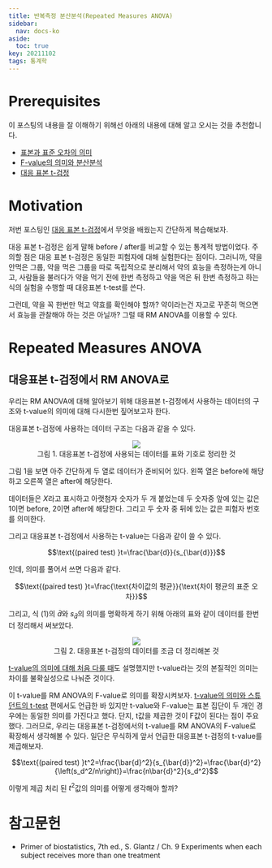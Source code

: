 ```yaml
---
title: 반복측정 분산분석(Repeated Measures ANOVA)
sidebar:
  nav: docs-ko
aside:
  toc: true
key: 20211102
tags: 통계학
---
```


# Prerequisites

이 포스팅의 내용을 잘 이해하기 위해선 아래의 내용에 대해 알고 오시는 것을 추천합니다.

* [표본과 표준 오차의 의미](https://angeloyeo.github.io/2020/02/12/standard_error.html)
* [F-value의 의미와 분산분석](https://angeloyeo.github.io/2020/02/29/ANOVA.html)
* [대응 표본 t-검정](https://angeloyeo.github.io/2021/10/29/paired_t_test.html)

# Motivation

저번 포스팅인 [대응 표본 t-검정](https://angeloyeo.github.io/2021/10/29/paired_t_test.html)에서 무엇을 배웠는지 간단하게 복습해보자.

대응 표본 t-검정은 쉽게 말해 before / after를 비교할 수 있는 통계적 방법이었다. 주의할 점은 대응 표본 t-검정은 동일한 피험자에 대해 실험한다는 점이다. 그러니까, 약을 안먹은 그룹, 약을 먹은 그룹을 따로 독립적으로 분리해서 약의 효능을 측정하는게 아니고, 사람들을 불러다가 약을 먹기 전에 한번 측정하고 약을 먹은 뒤 한번 측정하고 하는 식의 실험을 수행할 때 대응표본 t-test를 쓴다.

그런데, 약을 꼭 한번만 먹고 약효를 확인해야 할까? 약이라는건 자고로 꾸준히 먹으면서 효능을 관찰해야 하는 것은 아닐까? 그럴 때 RM ANOVA를 이용할 수 있다.

# Repeated Measures ANOVA

## 대응표본 t-검정에서 RM ANOVA로

우리는 RM ANOVA에 대해 알아보기 위해 대응표본 t-검정에서 사용하는 데이터의 구조와 t-value의 의미에 대해 다시한번 짚어보고자 한다. 

대응표본 t-검정에 사용하는 데이터 구조는 다음과 같을 수 있다.

<p align = "center">
  <img src = "https://raw.githubusercontent.com/angeloyeo/angeloyeo.github.io/master/pics/2021-11-02-RM_ANOVA/pic1.png">
  <br>
  그림 1. 대응표본 t-검정에 사용되는 데이터를 표와 기호로 정리한 것
</p>

그림 1을 보면 아주 간단하게 두 열로 데이터가 준비되어 있다. 왼쪽 열은 before에 해당하고 오른쪽 열은 after에 해당한다. 

데이터들은 $X$라고 표시하고 아랫첨자 숫자가 두 개 붙었는데 두 숫자중 앞에 있는 값은 $1$이면 before, $2$이면 after에 해당한다. 그리고 두 숫자 중 뒤에 있는 값은 피험자 번호를 의미한다.

그리고 대응표본 t-검정에서 사용하는 t-value는 다음과 같이 쓸 수 있다.

$$\text{(paired test) }t=\frac{\bar{d}}{s_{\bar{d}}}$$

인데, 의미를 풀어서 쓰면 다음과 같다.

$$\text{(paired test) }t=\frac{\text{차이값의 평균}}{\text{차이 평균의 표준 오차}}$$

그리고, 식 (1)의 $\bar{d}$와 $s_{\bar{d}}$의 의미를 명확하게 하기 위해 아래의 표와 같이 데이터를 한번 더 정리해서 써보았다.

<p align = "center">
  <img src = "https://raw.githubusercontent.com/angeloyeo/angeloyeo.github.io/master/pics/2021-11-02-RM_ANOVA/pic2.png">
  <br>
  그림 2. 대응표본 t-검정의 데이터를 조금 더 정리해본 것
</p>

[t-value의 의미에 대해 처음 다룰 때](https://angeloyeo.github.io/2020/02/13/Students_t_test.html)도 설명했지만 t-value라는 것의 본질적인 의미는 차이를 불확실성으로 나눠준 것이다. 

이 t-value를 RM ANOVA의 F-value로 의미를 확장시켜보자. [t-value의 의미와 스튜던트의 t-test](https://angeloyeo.github.io/2020/02/13/Students_t_test.html) 편에서도 언급한 바 있지만 t-value와 F-value는 표본 집단이 두 개인 경우에는 동일한 의미를 가진다고 했다. 단지, t값을 제곱한 것이 F값이 된다는 점이 주요했다. 그러므로, 우리는 대응표본 t-검정에서의 t-value를 RM ANOVA의 F-value로 확장해서 생각해볼 수 있다. 일단은 무식하게 앞서 언급한 대응표본 t-검정의 t-value를 제곱해보자.

$$\text{(paired test) }t^2=\frac{\bar{d}^2}{s_{\bar{d}}^2}=\frac{\bar{d}^2}{\left(s_d^2/n\right)}=\frac{n\bar{d}^2}{s_d^2}$$

이렇게 제곱 처리 된 $t^2$값의 의미를 어떻게 생각해야 할까?




# 참고문헌

* Primer of biostatistics, 7th ed., S. Glantz / Ch. 9 Experiments when each subject receives more than one treatment

